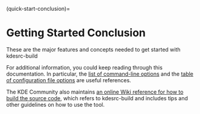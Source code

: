 (quick-start-conclusion)=
# Getting Started Conclusion

These are the major features and concepts needed to get started with
kdesrc-build

For additional information, you could keep reading through this
documentation. In particular, the [list of command-line
options](../chapter_05/supported-cmdline-params) and the [table of configuration file
options](../chapter_04/conf-options-table) are useful references.

The KDE Community also maintains [an online Wiki reference for how to
build the source
code](https://community.kde.org/Guidelines_and_HOWTOs/Build_from_source),
which refers to kdesrc-build and includes tips and other guidelines on
how to use the tool.

